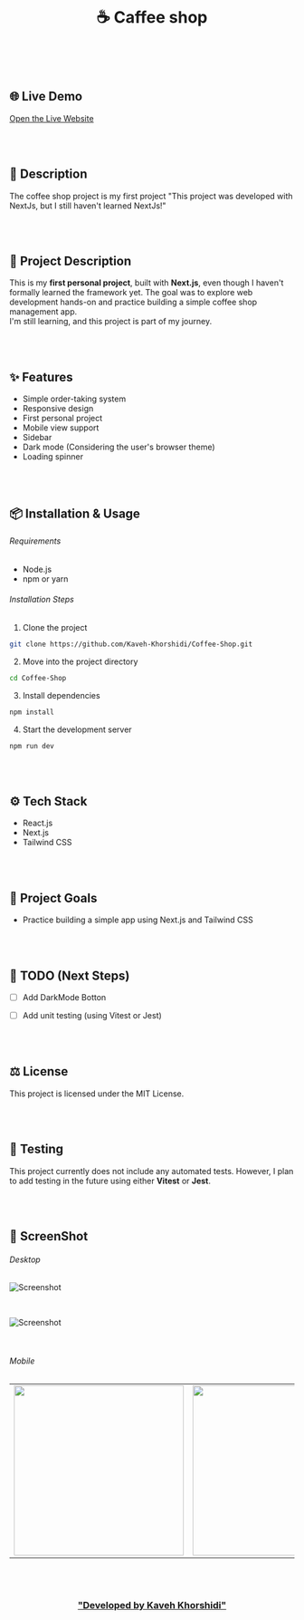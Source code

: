 <h1 align="center">☕️ Caffee shop</h1>

<br/>
<br/>
<br/>
 

## 🌐 Live Demo  
[Open the Live Website](https://coffee-shop-two-psi.vercel.app/)


<br/>
<br/>


## 📄 Description

The coffee shop project is my first project
"This project was developed with NextJs, but I still haven't learned NextJs!"


<br/>
<br/>


## 📘 Project Description

This is my **first personal project**, built with **Next.js**, even though I haven't formally learned the framework yet. The goal was to explore web development hands-on and practice building a simple coffee shop management app.  
I'm still learning, and this project is part of my journey. 


<br/>
<br/>


## ✨ Features

- Simple order-taking system
- Responsive design
- First personal project
- Mobile view support
- Sidebar 
- Dark mode (Considering the user's browser theme)
- Loading spinner


<br/>
<br/>


## 📦 Installation & Usage

###### Requirements 
- Node.js 
- npm or yarn


###### Installation Steps 

1. Clone the project 
```bash
git clone https://github.com/Kaveh-Khorshidi/Coffee-Shop.git
```

2. Move into the project directory
```bash
cd Coffee-Shop
```

3. Install dependencies
```bash
npm install
```

4. Start the development server
```bash
npm run dev
```


<br/>
<br/>


## ⚙️ Tech Stack

- React.js
- Next.js
- Tailwind CSS


<br/>
<br/>


## 🎯 Project Goals
- Practice building a simple app using Next.js and Tailwind CSS  


<br/>
<br/>


## 📌 TODO (Next Steps)

- [ ] Add DarkMode Botton
- [ ] Add unit testing (using Vitest or Jest)


<br/>
<br/>


## ⚖️ License
This project is licensed under the MIT License.


<br/>
<br/>


## 🧪 Testing
This project currently does not include any automated tests. However, I plan to add testing in the future using either **Vitest** or **Jest**.


<br/>
<br/>


## 🌌 ScreenShot
###### Desktop
![Screenshot](./public/screenShot/desktop/s1.png)

<br/>

![Screenshot](./public/screenShot/desktop/s2.png)

<br/>


###### Mobile
<table>
  <tr>
    <td><img src="./public/screenShot/mobile/s1.png" width="300"/></td>
    <td><img src="./public/screenShot/mobile/s2.png" width="300"/></td>
    <td><img src="./public/screenShot/mobile/s3.png" width="300"/></td>
  </tr>
</table>


<br/>
<br/>


<h3 align="center">

<a href="https://github.com/Kaveh-Khorshidi" >
"Developed  by  Kaveh Khorshidi"
</a>

</h3>



















